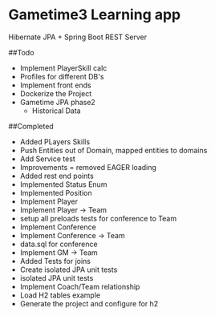# Gametime3 Learning app
Hibernate JPA + Spring Boot REST Server

##Todo
* Implement PlayerSkill calc
* Profiles for different DB's
* Implement front ends
* Dockerize the Project
* Gametime JPA phase2
  * Historical Data  


##Completed
* Added PLayers Skills
* Push Entities out of Domain, mapped entities to domains
* Add Service test
* Improvements = removed EAGER loading
* Added rest end points
* Implemented Status Enum
* Implemented Position
* Implement Player
* Implement Player -> Team
* setup all preloads tests for conference to Team
* Implement Conference
* Implement Conference -> Team
* data.sql for conference
* Implement GM -> Team
* Added Tests for joins
* Create isolated JPA unit tests
* isolated JPA unit tests
* Implement Coach/Team relationship
* Load H2 tables example
* Generate the project and configure for h2
